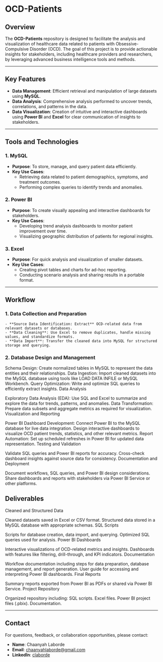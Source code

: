 # OCD-Patients

## Overview
The **OCD-Patients** repository is designed to facilitate the analysis and visualization of healthcare data related to patients with Obsessive-Compulsive Disorder (OCD). The goal of this project is to provide actionable insights for stakeholders, including healthcare providers and researchers, by leveraging advanced business intelligence tools and methods.

---

## Key Features
- **Data Management**: Efficient retrieval and manipulation of large datasets using **MySQL**.
- **Data Analysis**: Comprehensive analysis performed to uncover trends, correlations, and patterns in the data.
- **Data Visualization**: Creation of intuitive and interactive dashboards using **Power BI** and **Excel** for clear communication of insights to stakeholders.

---

## Tools and Technologies

### 1. MySQL
- **Purpose**: To store, manage, and query patient data efficiently.
- **Key Use Cases**:
  - Retrieving data related to patient demographics, symptoms, and treatment outcomes.
  - Performing complex queries to identify trends and anomalies.

### 2. Power BI
- **Purpose**: To create visually appealing and interactive dashboards for stakeholders.
- **Key Use Cases**:
  - Developing trend analysis dashboards to monitor patient improvement over time.
  - Visualizing geographic distribution of patients for regional insights.

### 3. Excel
- **Purpose**: For quick analysis and visualization of smaller datasets.
- **Key Use Cases**:
  - Creating pivot tables and charts for ad-hoc reporting.
  - Conducting scenario analysis and sharing results in a portable format.

---

## Workflow
### 1. Data Collection and Preparation
    - **Source Data Identification: Extract** OCD-related data from relevant datasets or databases.
    - **Data Cleaning**: Use Excel to remove duplicates, handle missing values, and standardize formats.
    - **Data Import**: Transfer the cleaned data into MySQL for structured storage and querying.

### 2. Database Design and Management

Schema Design: Create normalized tables in MySQL to represent the data entities and their relationships.
Data Ingestion: Import cleaned datasets into the MySQL database using tools like LOAD DATA INFILE or MySQL Workbench.
Query Optimization: Write and optimize SQL queries to efficiently extract insights.
Data Analysis

Exploratory Data Analysis (EDA): Use SQL and Excel to summarize and explore the data for trends, patterns, and anomalies.
Data Transformation: Prepare data subsets and aggregate metrics as required for visualization.
Visualization and Reporting

Power BI Dashboard Development:
Connect Power BI to the MySQL database for live data integration.
Design interactive dashboards to visualize OCD patient trends, statistics, and other relevant metrics.
Report Automation: Set up scheduled refreshes in Power BI for updated data representation.
Testing and Validation

Validate SQL queries and Power BI reports for accuracy.
Cross-check dashboard insights against source data for consistency.
Documentation and Deployment

Document workflows, SQL queries, and Power BI design considerations.
Share dashboards and reports with stakeholders via Power BI Service or other platforms.


## Deliverables
Cleaned and Structured Data

Cleaned datasets saved in Excel or CSV format.
Structured data stored in a MySQL database with appropriate schemas.
SQL Scripts

Scripts for database creation, data import, and querying.
Optimized SQL queries used for analysis.
Power BI Dashboards

Interactive visualizations of OCD-related metrics and insights.
Dashboards with features like filtering, drill-through, and KPI indicators.
Documentation

Workflow documentation including steps for data preparation, database management, and report generation.
User guide for accessing and interpreting Power BI dashboards.
Final Reports

Summary reports exported from Power BI as PDFs or shared via Power BI Service.
Project Repository

Organized repository including:
SQL scripts.
Excel files.
Power BI project files (.pbix).
Documentation.


---

## Contact
For questions, feedback, or collaboration opportunities, please contact:
- **Name**: Chaanyah Laborde
- **Email**: chaanyahlaborde@gmail.com
- **LinkedIn**: [claborde](https://www.linkedin.com/in/claborde/)

